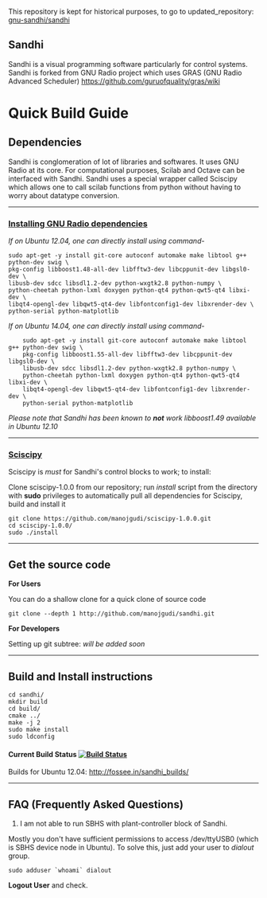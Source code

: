 This repository is kept for historical purposes, to go to updated_repository:  [gnu-sandhi/sandhi](https://github.com/gnu-sandhi/sandhi)



Sandhi
----

Sandhi is a visual programming software particularly for control systems. Sandhi is forked from GNU Radio project which uses GRAS (GNU Radio Advanced Scheduler) https://github.com/guruofquality/gras/wiki

# Quick Build Guide

## Dependencies
Sandhi is conglomeration of lot of libraries and softwares. It uses GNU Radio at its core. For computational purposes, Scilab and Octave can be interfaced with Sandhi. Sandhi uses a special wrapper called Sciscipy which allows one to call scilab functions from python without having to worry about datatype conversion.

---------------------------
### <a href='http://gnuradio.org/redmine/projects/gnuradio/wiki/UbuntuInstall#Install-the-Pre-Requisites'>Installing GNU Radio dependencies</a>

*If on Ubuntu 12.04, one can directly install using command*-


	sudo apt-get -y install git-core autoconf automake make libtool g++ python-dev swig \
	pkg-config libboost1.48-all-dev libfftw3-dev libcppunit-dev libgsl0-dev \
	libusb-dev sdcc libsdl1.2-dev python-wxgtk2.8 python-numpy \
	python-cheetah python-lxml doxygen python-qt4 python-qwt5-qt4 libxi-dev \
	libqt4-opengl-dev libqwt5-qt4-dev libfontconfig1-dev libxrender-dev \
	python-serial python-matplotlib

*If on Ubuntu 14.04, one can directly install using command*-

        sudo apt-get -y install git-core autoconf automake make libtool g++ python-dev swig \
        pkg-config libboost1.55-all-dev libfftw3-dev libcppunit-dev libgsl0-dev \
        libusb-dev sdcc libsdl1.2-dev python-wxgtk2.8 python-numpy \
        python-cheetah python-lxml doxygen python-qt4 python-qwt5-qt4 libxi-dev \
        libqt4-opengl-dev libqwt5-qt4-dev libfontconfig1-dev libxrender-dev \
        python-serial python-matplotlib


_Please note that Sandhi has been known to **not** work libboost1.49 available in Ubuntu 12.10_

-------------------------
### <a href='http://forge.scilab.org/index.php/p/sciscipy/'> Sciscipy </a>
Sciscipy is _must_ for Sandhi's control blocks to work; to install:

Clone sciscipy-1.0.0 from our repository; run _install_ script from the directory with **sudo** privileges to automatically pull all dependencies for Sciscipy, build and install it<br>

	git clone https://github.com/manojgudi/sciscipy-1.0.0.git
	cd sciscipy-1.0.0/
	sudo ./install

-------------------------------------------------------------------------
Get the source code
-------------------------------------------------------------------------

**For Users**

You can do a shallow clone for a quick clone of source code

```git clone --depth 1 http://github.com/manojgudi/sandhi.git ```


**For Developers**

Setting up git subtree:
_will be added soon_

------------------------------------------------------------------------
Build and Install instructions
------------------------------------------------------------------------

    cd sandhi/
    mkdir build
    cd build/
    cmake ../
    make -j 2
    sudo make install
    sudo ldconfig

#### Current Build Status  [![Build Status](https://travis-ci.org/manojgudi/sandhi.png)](https://travis-ci.org/manojgudi/sandhi)

Builds for Ubuntu 12.04:
http://fossee.in/sandhi_builds/


-------------------------------------------------------------------------
FAQ (Frequently Asked Questions)
--------------------------------------------------------------------------


1. I am not able to run SBHS with plant-controller block of Sandhi. <br>

Mostly you don't have sufficient permissions to access /dev/ttyUSB0 (which is SBHS device node in Ubuntu). To solve this, just add your user to _dialout_ group.

	sudo adduser `whoami` dialout
**Logout User** and check.

